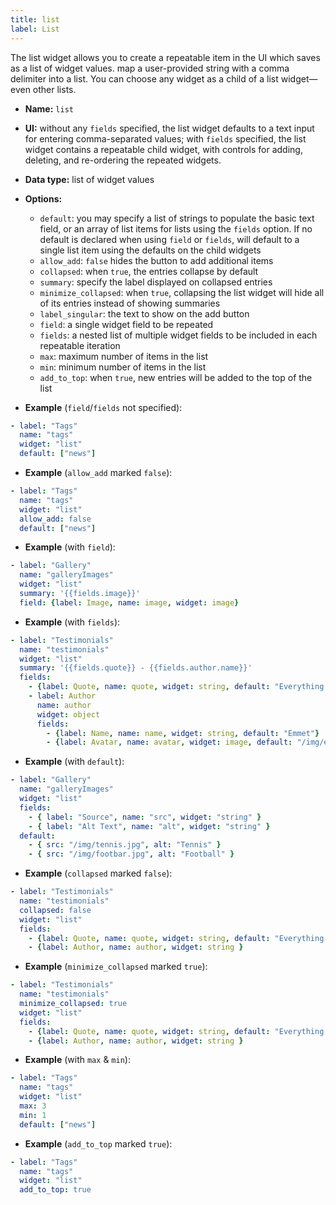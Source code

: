 ```yaml
---
title: list
label: List
---
```

The list widget allows you to create a repeatable item in the UI which saves as a list of widget values. map a user-provided string with a comma delimiter into a list. You can choose any widget as a child of a list widget—even other lists.

* **Name:** `list`
* **UI:** without any `fields` specified, the list widget defaults to a text input for entering comma-separated values; with `fields`  specified, the list widget contains a repeatable child widget, with controls for adding, deleting, and re-ordering the repeated widgets.
* **Data type:** list of widget values
* **Options:**

  * `default`: you may specify a list of strings to populate the basic text
    field, or an array of list items for lists using the `fields` option. If no
    default is declared when using `field` or `fields`, will default to a single
    list item using the defaults on the child widgets
  * `allow_add`: `false` hides the button to add additional items
  * `collapsed`: when `true`, the entries collapse by default
  * `summary`: specify the label displayed on collapsed entries
  * `minimize_collapsed`: when `true`, collapsing the list widget will hide all of its entries instead of showing summaries
  * `label_singular`: the text to show on the add button
  * `field`: a single widget field to be repeated
  * `fields`: a nested list of multiple widget fields to be included in each repeatable iteration
  * `max`: maximum number of items in the list
  * `min`: minimum number of items in the list
  * `add_to_top`: when `true`, new entries will be added to the top of the list
* **Example** (`field`/`fields` not specified):

```yaml
- label: "Tags"
  name: "tags"
  widget: "list"
  default: ["news"]
```

* **Example** (`allow_add` marked `false`):

```yaml
- label: "Tags"
  name: "tags"
  widget: "list"
  allow_add: false
  default: ["news"]
```

* **Example** (with `field`):

```yaml
- label: "Gallery"
  name: "galleryImages"
  widget: "list"
  summary: '{{fields.image}}'
  field: {label: Image, name: image, widget: image}
```

* **Example** (with `fields`):

```yaml
- label: "Testimonials"
  name: "testimonials"
  widget: "list"
  summary: '{{fields.quote}} - {{fields.author.name}}'
  fields:
    - {label: Quote, name: quote, widget: string, default: "Everything is awesome!"}
    - label: Author
      name: author
      widget: object
      fields:
        - {label: Name, name: name, widget: string, default: "Emmet"}
        - {label: Avatar, name: avatar, widget: image, default: "/img/emmet.jpg"}
```

* **Example** (with `default`):

```yaml
- label: "Gallery"
  name: "galleryImages"
  widget: "list"
  fields:
    - { label: "Source", name: "src", widget: "string" }
    - { label: "Alt Text", name: "alt", widget: "string" }
  default:
    - { src: "/img/tennis.jpg", alt: "Tennis" }
    - { src: "/img/footbar.jpg", alt: "Football" }
```

* **Example** (`collapsed` marked `false`):

```yaml
- label: "Testimonials"
  name: "testimonials"
  collapsed: false
  widget: "list"
  fields:
    - {label: Quote, name: quote, widget: string, default: "Everything is awesome!"}
    - {label: Author, name: author, widget: string }
```

* **Example** (`minimize_collapsed` marked `true`):

```yaml
- label: "Testimonials"
  name: "testimonials"
  minimize_collapsed: true
  widget: "list"
  fields:
    - {label: Quote, name: quote, widget: string, default: "Everything is awesome!"}
    - {label: Author, name: author, widget: string }
```

* **Example** (with `max` & `min`):

```yaml
- label: "Tags"
  name: "tags"
  widget: "list"
  max: 3
  min: 1
  default: ["news"]
```

* **Example** (`add_to_top` marked `true`):

```yaml
- label: "Tags"
  name: "tags"
  widget: "list"
  add_to_top: true
```